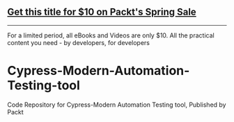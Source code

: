 ## [Get this title for $10 on Packt's Spring Sale](https://www.packt.com/V15543?utm_source=github&utm_medium=packt-github-repo&utm_campaign=spring_10_dollar_2022)
-----
For a limited period, all eBooks and Videos are only $10. All the practical content you need \- by developers, for developers

# Cypress-Modern-Automation-Testing-tool
Code Repository for Cypress-Modern Automation Testing tool, Published by Packt
